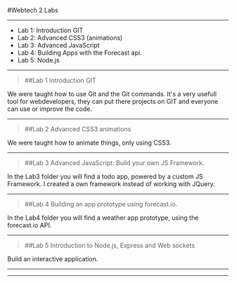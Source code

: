 #Webtech 2 Labs

---

* Lab 1:    Introduction GIT
* Lab 2:	Advanced CSS3 (animations) 
* Lab 3:	Advanced JavaScript 
* Lab 4:	Building Apps with the Forecast api.
* Lab 5:	Node.js

---

>##Lab 1
Introduction GIT

We were taught how to use Git and the Git commands. It's a very usefull tool for webdevelopers, they can put there projects on GIT and everyone can use or improve the code.

---


>##Lab 2
Advanced CSS3 animations

We were taught how to animate things, only using CSS3.

---

>##Lab 3
Advanced JavaScript: Build your own JS Framework.

In the Lab3 folder you will find a todo app, powered by a custom JS Framework. I created a own framework instead of working with JQuery.

---

>##Lab 4
Building an app prototype using forecast.io.


In the Lab4 folder you will find a weather app prototype, using the forecast.io API.


---

>##Lab 5
Introduction to Node.js, Express and Web sockets

Build an interactive application. 

---
---

	




